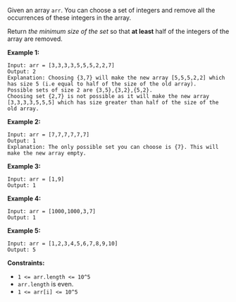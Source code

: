 Given an array `arr`.  You can choose a set of integers and remove all the
occurrences of these integers in the array.

Return _the minimum size of the set_ so that **at least** half of the integers
of the array are removed.



**Example 1:**

    
    
    Input: arr = [3,3,3,3,5,5,5,2,2,7]
    Output: 2
    Explanation: Choosing {3,7} will make the new array [5,5,5,2,2] which has size 5 (i.e equal to half of the size of the old array).
    Possible sets of size 2 are {3,5},{3,2},{5,2}.
    Choosing set {2,7} is not possible as it will make the new array [3,3,3,3,5,5,5] which has size greater than half of the size of the old array.
    

**Example 2:**

    
    
    Input: arr = [7,7,7,7,7,7]
    Output: 1
    Explanation: The only possible set you can choose is {7}. This will make the new array empty.
    

**Example 3:**

    
    
    Input: arr = [1,9]
    Output: 1
    

**Example 4:**

    
    
    Input: arr = [1000,1000,3,7]
    Output: 1
    

**Example 5:**

    
    
    Input: arr = [1,2,3,4,5,6,7,8,9,10]
    Output: 5
    



**Constraints:**

  * `1 <= arr.length <= 10^5`
  * `arr.length` is even.
  * `1 <= arr[i] <= 10^5`

